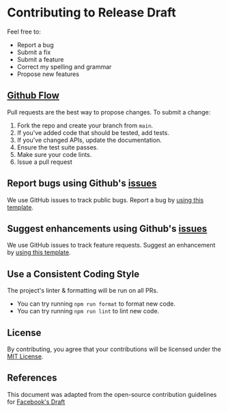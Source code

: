 # Contributing to Release Draft
Feel free to:

- Report a bug
- Submit a fix
- Submit a feature
- Correct my spelling and grammar
- Propose new features

## [Github Flow](https://docs.github.com/en/get-started/quickstart/github-flow)
Pull requests are the best way to propose changes. To submit a change:

1. Fork the repo and create your branch from `main`.
2. If you've added code that should be tested, add tests.
3. If you've changed APIs, update the documentation.
4. Ensure the test suite passes.
5. Make sure your code lints.
6. Issue a pull request

## Report bugs using Github's [issues](https://github.com/crs-k/release-draft/issues/new?assignees=&labels=bug+%F0%9F%90%9B&template=bug_report.md&title=%5BBUG%5D)
We use GitHub issues to track public bugs. Report a bug by [using this template](https://github.com/crs-k/release-draft/issues/new?assignees=&labels=bug+%F0%9F%90%9B&template=bug_report.md&title=%5BBUG%5D).

## Suggest enhancements using Github's [issues](https://github.com/crs-k/release-draft/issues/new?assignees=&labels=enhancement+%F0%9F%92%8E&template=feature_request.md&title=%5BFEATURE%5D)
We use GitHub issues to track feature requests. Suggest an enhancement by [using this template](https://github.com/crs-k/release-draft/issues/new?assignees=&labels=enhancement+%F0%9F%92%8E&template=feature_request.md&title=%5BFEATURE%5D).

## Use a Consistent Coding Style
The project's linter & formatting will be run on all PRs.

* You can try running `npm run format` to format new code.
* You can try running `npm run lint` to lint new code.

## License
By contributing, you agree that your contributions will be licensed under the [MIT License](https://github.com/crs-k/release-draft/blob/main/LICENSE).

## References
This document was adapted from the open-source contribution guidelines for [Facebook's Draft](https://github.com/facebook/draft-js/blob/main/CONTRIBUTING.md)
